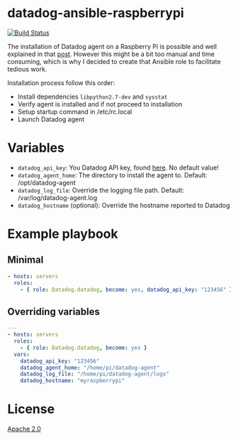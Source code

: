 datadog-ansible-raspberrypi
===========================

[![Build Status](https://travis-ci.org/eplanet/ansible-datadog-raspberrypi.svg?branch=master)](https://travis-ci.org/eplanet/ansible-datadog-raspberrypi)

The installation of Datadog agent on a Raspberry Pi is possible and well explained in that [post](https://help.datadoghq.com/hc/en-us/articles/208163513-Deploying-the-Agent-on-RaspberryPI). However this might be a bit too manual and time consuming, which is why I decided to create that Ansible role to facilitate tedious work.

Installation process follow this order:
- Install dependencies `libpython2.7-dev` and `sysstat`
- Verify agent is installed and if not proceed to installation
- Setup startup command in /etc/rc.local
- Launch Datadog agent

# Variables
- `datadog_api_key`: You Datadog API key, found [here](https://app.datadoghq.com/account/settings#api). No default value!
- `datadog_agent_home`: The directory to install the agent to. Default: /opt/datadog-agent
- `datadog_log_file`: Override the logging file path. Default: /var/log/datadog-agent.log
- `datadog_hostname` (optional): Override the hostname reported to Datadog

# Example playbook
## Minimal
```yaml
- hosts: servers
  roles:
    - { role: Datadog.datadog, become: yes, datadog_api_key: "123456" }
```

## Overriding variables
```yaml
---
- hosts: servers
  roles:
    - { role: Datadog.datadog, become: yes }
  vars:
    datadog_api_key: "123456"
    datadog_agent_home: "/home/pi/datadog-agent"
    datadog_log_file: "/home/pi/datadog-agent/logs"
    datadog_hostname: "myraspberrypi"
```

# License
[Apache 2.0](LICENSE)

